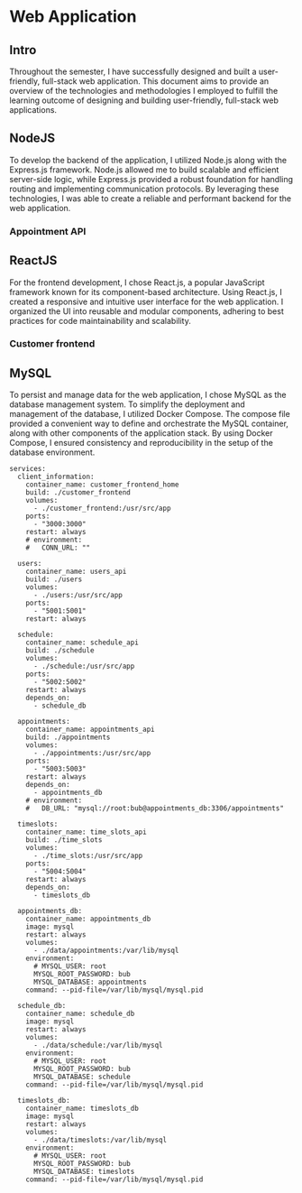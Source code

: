 # Web Application

## Intro

Throughout the semester, I have successfully designed and built a user-friendly, full-stack web application. This document aims to provide an overview of the technologies and methodologies I employed to fulfill the learning outcome of designing and building user-friendly, full-stack web applications.

## NodeJS
To develop the backend of the application, I utilized Node.js along with the Express.js framework. Node.js allowed me to build scalable and efficient server-side logic, while Express.js provided a robust foundation for handling routing and implementing communication protocols. By leveraging these technologies, I was able to create a reliable and performant backend for the web application.


### Appointment API
## ReactJS
For the frontend development, I chose React.js, a popular JavaScript framework known for its component-based architecture. Using React.js, I created a responsive and intuitive user interface for the web application. I organized the UI into reusable and modular components, adhering to best practices for code maintainability and scalability. 
### Customer frontend
## MySQL
To persist and manage data for the web application, I chose MySQL as the database management system. To simplify the deployment and management of the database, I utilized Docker Compose. The compose file provided a convenient way to define and orchestrate the MySQL container, along with other components of the application stack. By using Docker Compose, I ensured consistency and reproducibility in the setup of the database environment.

```version: '3'
services:
  client_information:
    container_name: customer_frontend_home
    build: ./customer_frontend
    volumes:
      - ./customer_frontend:/usr/src/app
    ports:
      - "3000:3000"
    restart: always
    # environment:
    #   CONN_URL: ""

  users:
    container_name: users_api
    build: ./users
    volumes:
      - ./users:/usr/src/app
    ports:
      - "5001:5001"
    restart: always

  schedule:
    container_name: schedule_api
    build: ./schedule
    volumes:
      - ./schedule:/usr/src/app
    ports:
      - "5002:5002"
    restart: always
    depends_on:
      - schedule_db

  appointments:
    container_name: appointments_api
    build: ./appointments
    volumes:
      - ./appointments:/usr/src/app
    ports:
      - "5003:5003"
    restart: always
    depends_on:
      - appointments_db
    # environment:
    #   DB_URL: "mysql://root:bub@appointments_db:3306/appointments"

  timeslots:
    container_name: time_slots_api
    build: ./time_slots
    volumes:
      - ./time_slots:/usr/src/app
    ports:
      - "5004:5004"
    restart: always
    depends_on:
      - timeslots_db

  appointments_db:
    container_name: appointments_db
    image: mysql
    restart: always
    volumes:
      - ./data/appointments:/var/lib/mysql
    environment:
      # MYSQL_USER: root
      MYSQL_ROOT_PASSWORD: bub
      MYSQL_DATABASE: appointments
    command: --pid-file=/var/lib/mysql/mysql.pid

  schedule_db:
    container_name: schedule_db
    image: mysql
    restart: always
    volumes:
      - ./data/schedule:/var/lib/mysql
    environment:
      # MYSQL_USER: root
      MYSQL_ROOT_PASSWORD: bub
      MYSQL_DATABASE: schedule
    command: --pid-file=/var/lib/mysql/mysql.pid

  timeslots_db:
    container_name: timeslots_db
    image: mysql
    restart: always
    volumes:
      - ./data/timeslots:/var/lib/mysql
    environment:
      # MYSQL_USER: root
      MYSQL_ROOT_PASSWORD: bub
      MYSQL_DATABASE: timeslots
    command: --pid-file=/var/lib/mysql/mysql.pid